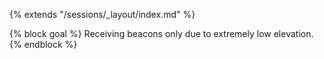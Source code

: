 {% extends "/sessions/_layout/index.md" %}

{% block goal %}
Receiving beacons only due to extremely low elevation.
{% endblock %}
